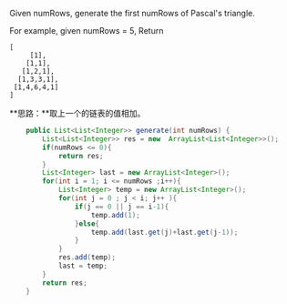 Given numRows, generate the first numRows of Pascal's triangle.

For example, given numRows = 5,
Return
```
[
     [1],
    [1,1],
   [1,2,1],
  [1,3,3,1],
 [1,4,6,4,1]
]
```

**思路：**取上一个的链表的值相加。

```java
    public List<List<Integer>> generate(int numRows) {
        List<List<Integer>> res = new  ArrayList<List<Integer>>();
        if(numRows <= 0){
			return res;
		}
        List<Integer> last = new ArrayList<Integer>();
		for(int i = 1; i <= numRows ;i++){
			List<Integer> temp = new ArrayList<Integer>();			
			for(int j = 0 ; j < i; j++ ){
				if(j == 0 || j == i-1){
					temp.add(1);
				}else{
					temp.add(last.get(j)+last.get(j-1));
				}
			}
			res.add(temp);
			last = temp;		
		}        
		return res;
    }

```
